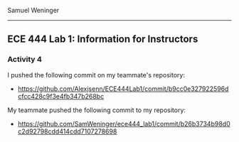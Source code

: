 Samuel Weninger

****

## ECE 444 Lab 1: Information for Instructors

### Activity 4

I pushed the following commit on my teammate's repository:
* https://github.com/Alexjsenn/ECE444Lab1/commit/b9cc0e327922596dcfcc428c9f3e4fb347b268bc

My teammate pushed the following commit to my repository:
* https://github.com/SamWeninger/ece444_lab1/commit/b26b3734b98d0c2d92798cdd414cdd7107278698


